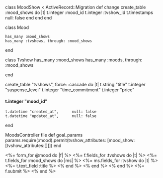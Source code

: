 class MoodShow < ActiveRecord::Migration
  def change
    create_table :mood_shows do |t|
      t.integer :mood_id
      t.integer :tvshow_id
      t.timestamps null: false
    end
  end
end


class Mood

	has_many :mood_shows
	has_many :tvshows, through: :mood_shows


end

class Tvshow
	has_many :mood_shows
	has_many :moods, through: :mood_shows

end


  create_table "tvshows", force: :cascade do |t|
    t.string   "title"
    t.integer  "suspense_level"
    t.integer  "time_commitment"
    t.integer  "price"
   #### t.integer  "mood_id"
    t.datetime "created_at",      null: false
    t.datetime "updated_at",      null: false
  end


MoodsController file
def goal_params
    params.require(:mood).permit(tvshow_attributes: [mood_show: [tvshow_attributes:[]]])
end


<%= form_for @mood do |f| %>
   <%= f.fields_for :tvshows do |t| %>
      <%= t.fields_for :mood_shows do |ms| %>
          <%= ms.fields_for :tvshow do |t| %>
               <%= t.text_field :title %>
          <% end %>
      <% end %>
   <% end %>
   <%= f.submit %>
<% end %>



